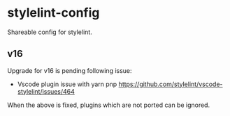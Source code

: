 # stylelint-config

Shareable config for stylelint.

## v16

Upgrade for v16 is pending following issue:

- Vscode plugin issue with yarn pnp
  <https://github.com/stylelint/vscode-stylelint/issues/464>

When the above is fixed, plugins which are not ported can be ignored.
